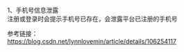 1、手机号信息泄露  
注册或登录时会提示手机号已存在，会泄露平台已注册的手机号

参考链接：  
https://blog.csdn.net/lynnlovemin/article/details/106254117

